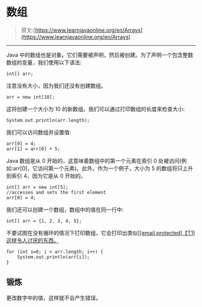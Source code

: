 # 数组

> 原文:[https://www.learnjavaonline.org/en/Arrays](https://www.learnjavaonline.org/en/Arrays)

* * *

Java 中的数组也是对象。它们需要被声明，然后被创建。为了声明一个包含整数数组的变量，我们使用以下语法:

```
int[] arr; 
```

注意没有大小，因为我们还没有创建数组。

```
arr = new int[10]; 
```

这将创建一个大小为 10 的新数组。我们可以通过打印数组的长度来检查大小:

```
System.out.println(arr.length); 
```

我们可以访问数组并设置值:

```
arr[0] = 4;
arr[1] = arr[0] + 5; 
```

Java 数组是从 0 开始的，这意味着数组中的第一个元素在索引 0 处被访问(例如:arr[0]，它访问第一个元素)。此外，作为一个例子，大小为 5 的数组将只上升到索引 4，因为它是从 0 开始的。

```
int[] arr = new int[5];
//accesses and sets the first element
arr[0] = 4; 
```

我们还可以创建一个数组，数组中的值在同一行中:

```
int[] arr = {1, 2, 3, 4, 5}; 
```

不要试图在没有循环的情况下打印数组，它会打印出类似[[[email protected]【T1]这样令人讨厌的东西。](/cdn-cgi/l/email-protection)

```
for (int i=0; i < arr.length; i++) {
    System.out.println(arr[i]);
} 
```

## 锻炼

更改数字中的值，这样就不会产生错误。